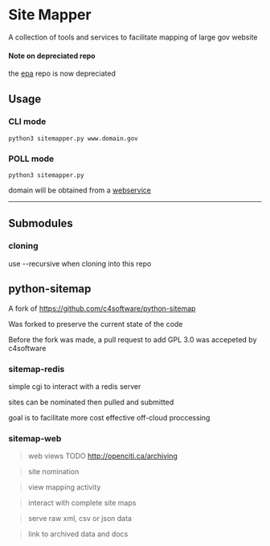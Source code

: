 # Site Mapper

A collection of tools and services to facilitate mapping of large gov website

#### Note on depreciated repo

the [epa](https://github.com/edgi-govdata-archiving/epa) repo is now depreciated


## Usage

### CLI mode

`python3 sitemapper.py www.domain.gov`

### POLL mode
`python3 sitemapper.py`

domain will be obtained from a [webservice](http://openciti.ca/cgi-bin/peek)

----

## Submodules

### cloning

use --recursive when cloning into this repo


## python-sitemap

A fork of https://github.com/c4software/python-sitemap

Was forked to preserve the current state of the code

Before the fork was made, a pull request to add GPL 3.0 was accepeted by c4software


### sitemap-redis

simple cgi to interact with a redis server

sites can be nominated then pulled and submitted

goal is to facilitate more cost effective off-cloud proccessing


### sitemap-web

>web views  TODO http://openciti.ca/archiving

>site nomination

>view mapping activity

>interact with complete site maps

>serve raw xml, csv or json data

>link to archived data and docs
